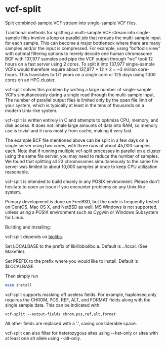 # vcf-split
Split combined-sample VCF stream into single-sample VCF files.

Traditional methods for splitting a multi-sample VCF stream into single-sample
files involve a loop or parallel job that rereads the multi-sample input for
each sample.  This can
become a major bottleneck where there are many samples and/or the input
is compressed.  For example, using "bcftools view" with optimal filtering
options to merely decode one human chromosome BCF with
137,977 samples and pipe the VCF output through "wc" took 12 hours on a
fast server using 2 cores.  To split it into 137,977 single-sample VCFs
would therefore require about 137,977 * 12 * 2 = ~3 million core-hours.
This translates to 171 years on a single core or 125 days using 1000 cores
on an HPC cluster.

vcf-split solves this problem by writing a large number of single-sample VCFs
simultaneously during a single read through the multi-sample input.  The number
of parallel output files is limited only by the open file limit of your
system, which is typically at least in the tens of thousands on a modern
Unix-like system.

vcf-split is written entirely in C and attempts to optimize CPU, memory,
and disk access.  It does not inhale large amounts of data into RAM, so memory
use is trivial and it runs mostly from cache, making it very fast.

The example BCF file mentioned above can be split in a few days on a single
server using two cores, with three runs of about 45,000 samples each.
Note that if running multiple vcf-split processes in parallel on a cluster
using the same file server, you may need to reduce the number of samples.
We found that splitting all 23 chromosomes simultaneously to the same file
server was limited to about 10,000 samples at once to keep CPU utilization
reasonable.

vcf-split is intended to build cleanly in any POSIX environment.  Please
don't hesitate to open an issue if you encounter problems on any
Unix-like system.

Primary development is done on FreeBSD, but the code is frequently tested on
CentOS, Mac OS X, and NetBSD as well.  MS Windows is not supported, unless
using a POSIX environment such as Cygwin or Windows Subsystem for Linux.

Building and installing:

vcf-split depends on [biolibc](https://github.com/auerlab/biolibc).

Set LOCALBASE to the prefix of lib/libbiolibc.a.  Default is ../local.
(See Makefile).

Set PREFIX to the prefix where you would like to install.  Default is
$LOCALBASE.

Then simply run

```sh
make install
```

vcf-split supports masking off useless fields.  For example, haplohseq only
requires the CHROM, POS, REF, ALT, and FORMAT fields along with the single
sample data.  This can be indicated with

```
vcf-split --output-fields chrom,pos,ref,alt,format
```

All other fields are replaced with a '.', saving considerable space.

vcf-split can also filter for heterozygous sites using --het-only or
sites with at least one alt allele using --alt-only.
